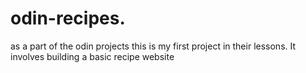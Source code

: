 # odin-recipes.
as a part of the odin projects this is my first project in their lessons.
It involves building a basic recipe website 
